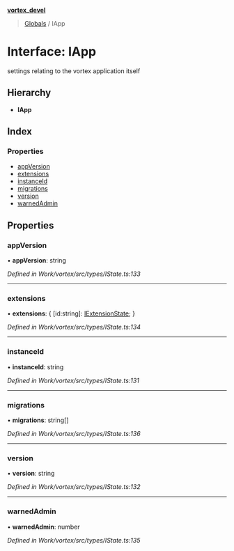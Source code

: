 **[vortex_devel](../README.md)**

> [Globals](../globals.md) / IApp

# Interface: IApp

settings relating to the vortex application itself

## Hierarchy

* **IApp**

## Index

### Properties

* [appVersion](iapp.md#appversion)
* [extensions](iapp.md#extensions)
* [instanceId](iapp.md#instanceid)
* [migrations](iapp.md#migrations)
* [version](iapp.md#version)
* [warnedAdmin](iapp.md#warnedadmin)

## Properties

### appVersion

•  **appVersion**: string

*Defined in Work/vortex/src/types/IState.ts:133*

___

### extensions

•  **extensions**: { [id:string]: [IExtensionState](iextensionstate.md);  }

*Defined in Work/vortex/src/types/IState.ts:134*

___

### instanceId

•  **instanceId**: string

*Defined in Work/vortex/src/types/IState.ts:131*

___

### migrations

•  **migrations**: string[]

*Defined in Work/vortex/src/types/IState.ts:136*

___

### version

•  **version**: string

*Defined in Work/vortex/src/types/IState.ts:132*

___

### warnedAdmin

•  **warnedAdmin**: number

*Defined in Work/vortex/src/types/IState.ts:135*
